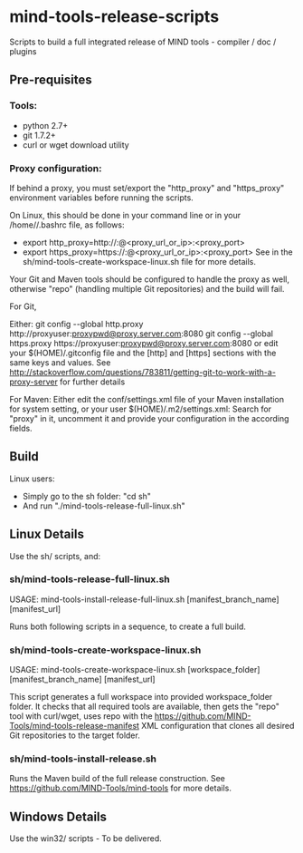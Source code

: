 # mind-tools-release-scripts
Scripts to build a full integrated release of MIND tools - compiler / doc / plugins

## Pre-requisites

### Tools:
* python 2.7+
* git 1.7.2+
* curl or wget download utility

### Proxy configuration:

If behind a proxy, you must set/export the "http_proxy" and "https_proxy" environment variables before running the scripts.

On Linux, this should be done in your command line or in your /home/<id>/.bashrc file, as follows:
* export http_proxy=http://<proxyuser>:<proxypwd>@<proxy_url_or_ip>:<proxy_port>
* export https_proxy=https://<proxyuser>:<proxypwd>@<proxy_url_or_ip>:<proxy_port>
See in the sh/mind-tools-create-workspace-linux.sh file for more details.

Your Git and Maven tools should be configured to handle the proxy as well, otherwise "repo" (handling multiple Git repositories) and the build will fail.

For Git,

Either:
git config --global http.proxy http://proxyuser:proxypwd@proxy.server.com:8080
git config --global https.proxy https://proxyuser:proxypwd@proxy.server.com:8080
or edit your $(HOME)/.gitconfig file and the [http] and [https] sections with the same keys and values.
See http://stackoverflow.com/questions/783811/getting-git-to-work-with-a-proxy-server for further details

For Maven:
Either edit the conf/settings.xml file of your Maven installation for system setting, or your user $(HOME)/.m2/settings.xml: Search for "proxy" in it, uncomment it and provide your configuration in the according fields.


## Build

Linux users:
* Simply go to the sh folder: "cd sh"
* And run "./mind-tools-release-full-linux.sh"

## Linux Details

Use the sh/ scripts, and:

### sh/mind-tools-release-full-linux.sh

USAGE: mind-tools-install-release-full-linux.sh [manifest_branch_name] [manifest_url]

Runs both following scripts in a sequence, to create a full build.

### sh/mind-tools-create-workspace-linux.sh

USAGE: mind-tools-create-workspace-linux.sh [workspace_folder] [manifest_branch_name] [manifest_url]

This script generates a full workspace into provided workspace_folder folder.
It checks that all required tools are available, then gets the "repo" tool with curl/wget, uses repo with the https://github.com/MIND-Tools/mind-tools-release-manifest XML configuration that clones all desired Git repositories to the target folder.

### sh/mind-tools-install-release.sh

Runs the Maven build of the full release construction.
See https://github.com/MIND-Tools/mind-tools for more details.

## Windows Details

Use the win32/ scripts - To be delivered.
